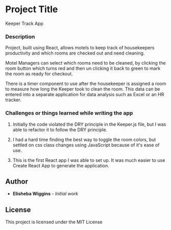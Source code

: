 # Project Title

Keeper Track App


### Description

Project, built using React, allows motels to keep track of housekeepers productivity and which rooms are checked out and need cleaning.

Motel Managers can select which rooms need to be cleaned, by clicking the room button which turns red and then un clicking it back to green to mark the room as ready for checkout.

There is a timer component to use after the housekeeper is assigned a room to measure how long the Keeper took to clean the room. This data can be entered into a separate application for data analysis such as Excel or an HR tracker.


### Challenges or things learned while writing the app

1. Initially the code violated the DRY principle in the Keeper.js file, but I was able to refactor it to follow the DRY principle.

2. I had a hard time finding the best way to toggle the room colors, but settled on css class changes using JavaScript because of it's ease of use.

3. This is the first React app I was able to set up. It was much easier to use Create React App to generate the application.



## Author

* **Elisheba Wiggins** - *Initial work*


## License

This project is licensed under the MIT License
